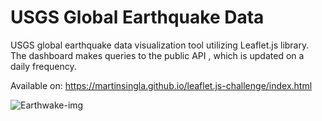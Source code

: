 # USGS Global Earthquake Data
USGS global earthquake data visualization tool utilizing Leaflet.js library. The dashboard makes queries to the public API , which is updated on a daily frequency.

Available on: https://martinsingla.github.io/leaflet.js-challenge/index.html

![Earthwake-img](https://github.com/martinsingla/leaflet.js-challenge/blob/main/img.png)

